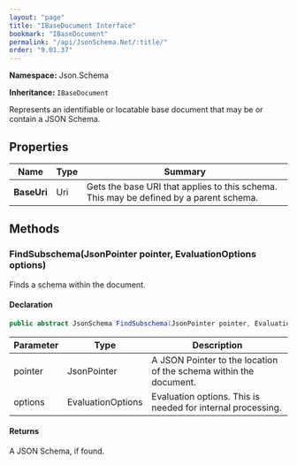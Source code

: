 ```yaml
---
layout: "page"
title: "IBaseDocument Interface"
bookmark: "IBaseDocument"
permalink: "/api/JsonSchema.Net/:title/"
order: "9.01.37"
---
```

**Namespace:** Json.Schema

**Inheritance:**
`IBaseDocument`

Represents an identifiable or locatable base document that may be or contain a JSON Schema.

## Properties

| Name | Type | Summary |
|---|---|---|
| **BaseUri** | Uri | Gets the base URI that applies to this schema.  This may be defined by a parent schema. |

## Methods

### FindSubschema(JsonPointer pointer, EvaluationOptions options)

Finds a schema within the document.

#### Declaration

```c#
public abstract JsonSchema FindSubschema(JsonPointer pointer, EvaluationOptions options)
```

| Parameter | Type | Description |
|---|---|---|
| pointer | JsonPointer | A JSON Pointer to the location of the schema within the document. |
| options | EvaluationOptions | Evaluation options.  This is needed for internal processing. |


#### Returns

A JSON Schema, if found.

